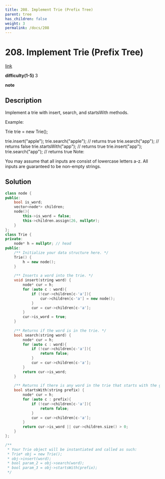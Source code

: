 ```yaml
---
title: 208. Implement Trie (Prefix Tree)
parent: tree
has_children: false
weight: 3
permalink: /docs/208
---
```

# 208. Implement Trie (Prefix Tree)
[link](https://leetcode.com/problems/implement-trie-prefix-tree/)

**difficulty(1-5)**
3

**note**

## Description
Implement a trie with insert, search, and startsWith methods.

Example:

Trie trie = new Trie();

trie.insert("apple");
trie.search("apple");   // returns true
trie.search("app");     // returns false
trie.startsWith("app"); // returns true
trie.insert("app");   
trie.search("app");     // returns true
Note:

You may assume that all inputs are consist of lowercase letters a-z.
All inputs are guaranteed to be non-empty strings.

## Solution
```c++
class node {
public:
    bool is_word;
    vector<node*> children;
    node(){
        this->is_word = false;
        this->children.assign(26, nullptr);
    }
};
class Trie {
private:
    node* h = nullptr; // head
public:
    /** Initialize your data structure here. */
    Trie() {
        h = new node();
    }
    
    /** Inserts a word into the trie. */
    void insert(string word) {
        node* cur = h;
        for (auto c : word){
            if (!cur->children[c-'a']){
                cur->children[c-'a'] = new node();
            }
            cur = cur->children[c-'a'];
        }
        cur->is_word = true;
    }
    
    /** Returns if the word is in the trie. */
    bool search(string word) {
        node* cur = h;
        for (auto c : word){
            if (!cur->children[c-'a']){
                return false;
            }
            cur = cur->children[c-'a'];
        }
        return cur->is_word;
    }
    
    /** Returns if there is any word in the trie that starts with the given prefix. */
    bool startsWith(string prefix) {
        node* cur = h;
        for (auto c : prefix){
            if (!cur->children[c-'a']){
                return false;
            }
            cur = cur->children[c-'a'];
        }
        return cur->is_word || cur->children.size() > 0;
    }
};

/**
 * Your Trie object will be instantiated and called as such:
 * Trie* obj = new Trie();
 * obj->insert(word);
 * bool param_2 = obj->search(word);
 * bool param_3 = obj->startsWith(prefix);
 */
```